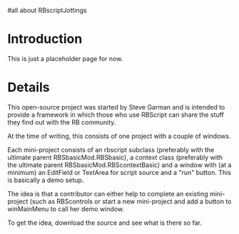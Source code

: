 #all about RBscriptJottings

# Introduction #

This is just a placeholder page for now.


# Details #

This open-source project was started by Steve Garman
and is intended to provide a framework in which those
who use RBScript can share the stuff they find out with
the RB community.

At the time of writing, this consists of one project with
a couple of windows.

Each mini-project consists of an rbscript subclass
(preferably with the ultimate parent
RBSbasicMod.RBSbasic), a context class
(preferably with the ultimate parent
RBSbasicMod.RBScontextBasic) and a window with (at a
minimum) an EditField or TextArea for script source
and a "run" button. This is basically a demo setup.

The idea is that a contributor can either help to
complete an existing mini-project (such as
RBScontrols or start a new mini-project and add
a button to winMainMenu to call her demo window.

To get the idea, download the source and see what is
there so far.